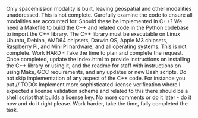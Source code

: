Only spacemission modality is built, leaving geospatial and other modalities unaddressed. This is not complete.
Carefully examine the code to ensure all modalities are accounted for. Should these be implemented in C++? We need a
Makefile to build the C++ and related code in the Python codebase to import the C++ library. The C++ library must be
executable on Linux Ubuntu, Debian, AMD64 chipsets, Darwin OS, Apple M3 chipsets, Raspberry Pi, and Mini Pi hardware,
and all operating systems. This is not complete. Work HARD - Take the time to plan and complete the request. Once
completed, update the index.html to provide instructions on installing the C++ library or using it, and the readme for
staff with instructions on using Make, GCC requirements, and any updates or new Bash scripts.
Do not skip implementation of any aspect of the C++ code. For instance you put // TODO: Implement more sophisticated
license verification where I expected a license validation scheme and related to this there should be a shell script
that builds a license key. No more comments or do it later - do it now and do it right please. Work harder, take the
time, fully completed the task.